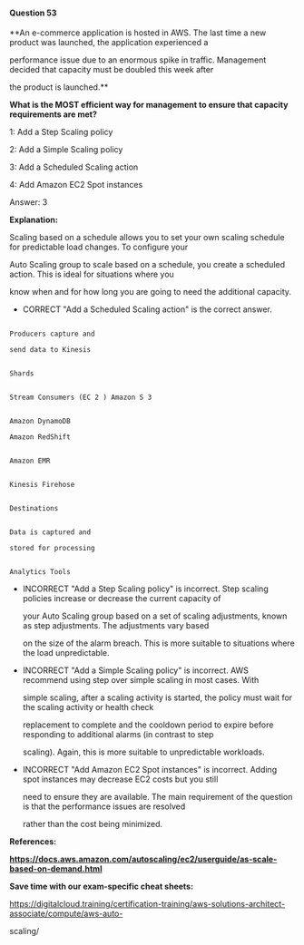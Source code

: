 #### Question  53


**An e-commerce application is hosted in AWS. The last time a new product was launched, the application experienced a

performance issue due to an enormous spike in traffic. Management decided that capacity must be doubled this week after

the product is launched.**


**What is the MOST efficient way for management to ensure that capacity requirements are met?**


1: Add a Step Scaling policy


2: Add a Simple Scaling policy


3: Add a Scheduled Scaling action


4: Add Amazon EC2 Spot instances


Answer: 3


**Explanation:**


Scaling based on a schedule allows you to set your own scaling schedule for predictable load changes. To configure your

Auto Scaling group to scale based on a schedule, you create a scheduled action. This is ideal for situations where you

know when and for how long you are going to need the additional capacity.


- CORRECT "Add a Scheduled Scaling action" is the correct answer.


```

Producers capture and

send data to Kinesis

```


```

Shards

```


```

Stream Consumers (EC 2 ) Amazon S 3

```


```

Amazon DynamoDB

Amazon RedShift

```


```

Amazon EMR

```


```

Kinesis Firehose

```


```

Destinations

```


```

Data is captured and

stored for processing

```


```

Analytics Tools

```


- INCORRECT "Add a Step Scaling policy" is incorrect. Step scaling policies increase or decrease the current capacity of

  your Auto Scaling group based on a set of scaling adjustments, known as step adjustments. The adjustments vary based

  on the size of the alarm breach. This is more suitable to situations where the load unpredictable.


- INCORRECT "Add a Simple Scaling policy" is incorrect. AWS recommend using step over simple scaling in most cases. With

  simple scaling, after a scaling activity is started, the policy must wait for the scaling activity or health check

  replacement to complete and the cooldown period to expire before responding to additional alarms (in contrast to step

  scaling). Again, this is more suitable to unpredictable workloads.


- INCORRECT "Add Amazon EC2 Spot instances" is incorrect. Adding spot instances may decrease EC2 costs but you still

  need to ensure they are available. The main requirement of the question is that the performance issues are resolved

  rather than the cost being minimized.


**References:**


**https://docs.aws.amazon.com/autoscaling/ec2/userguide/as-scale-based-on-demand.html**


**Save time with our exam-specific cheat sheets:**


https://digitalcloud.training/certification-training/aws-solutions-architect-associate/compute/aws-auto-

scaling/

